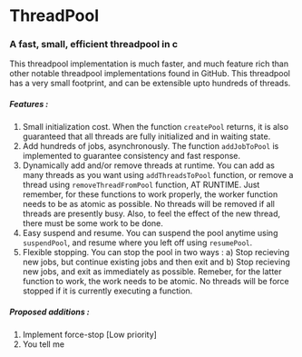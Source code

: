 # ThreadPool
### A fast, small, efficient threadpool in c
This threadpool implementation is much faster, and much feature rich than other notable threadpool implementations found in GitHub. This threadpool has a very small footprint, and can be extensible upto hundreds of threads. 
##### Features :
1. Small initialization cost. When the function `createPool` returns, it is also guaranteed that all threads are fully initialized and in waiting state.
2. Add hundreds of jobs, asynchronously. The function `addJobToPool` is implemented to guarantee consistency and fast response.
3. Dynamically add and/or remove threads at runtime. You can add as many threads as you want using `addThreadsToPool` function, or remove a thread using `removeThreadFromPool` function, AT RUNTIME. Just remember, for these functions to work properly, the worker function needs to be as atomic as possible. No threads will be removed if all threads are presently busy. Also, to feel the effect of the new thread, there must be some work to be done.
4. Easy suspend and resume. You can suspend the pool anytime using `suspendPool`, and resume where you left off using `resumePool`.
5. Flexible stopping. You can stop the pool in two ways : a) Stop recieving new jobs, but continue existing jobs and then exit and b) Stop recieving new jobs, and exit as immediately as possible. Remeber, for the latter function to work, the work needs to be atomic. No threads will be force stopped if it is currently executing a function.
##### Proposed additions :
1. Implement force-stop [Low priority]
2. You tell me

